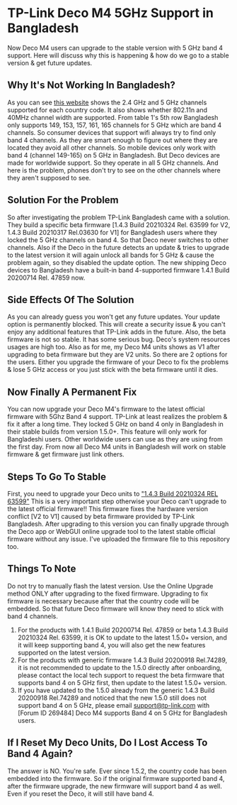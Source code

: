 # TP-Link Deco M4 5GHz Support in Bangladesh
Now Deco M4 users can upgrade to the stable version with 5 GHz band 4 support. Here will discuss why this is happening & how do we go to a stable version & get future updates.

## Why It's Not Working In Bangladesh?
As you can see [this website](https://www.juniper.net/documentation/en_US/release-independent/junos/topics/reference/specifications/access-point-ax411-country-channel-support.html) shows the 2.4 GHz and 5 GHz channels supported for each country code. It also shows whether 802.11n and 40MHz channel width are supported. From table 1's 5th row Bangladesh only supports 149, 153, 157, 161, 165 channels for 5 GHz which are band 4 channels. So consumer devices that support wifi always try to find only band 4 channels. As they are smart enough to figure out where they are located they avoid all other channels. So mobile devices only work with band 4 (channel 149-165) on 5 GHz in Bangladesh. But Deco devices are made for worldwide support. So they operate in all 5 GHz channels. And here is the problem, phones don't try to see on the other channels where they aren't supposed to see.

## Solution For the Problem
So after investigating the problem TP-Link Bangladesh came with a solution. They build a specific beta firmware [1.4.3 Build 20210324 Rel. 63599 for V2, 1.4.3 Build 20210317 Rel.03630 for V1] for Bangladesh users where they locked the 5 GHz channels on band 4. So that Deco never switches to other channels. Also if the Deco in the future detects an update & tries to upgrade to the latest version it will again unlock all bands for 5 GHz & cause the problem again, so they disabled the update option. The new shipping Deco devices to Bangladesh have a built-in band 4-supported firmware 1.4.1 Build 20200714 Rel. 47859 now.

## Side Effects Of The Solution
As you can already guess you won't get any future updates. Your update option is permanently blocked. This will create a security issue & you can't enjoy any additional features that TP-Link adds in the future. Also, the beta firmware is not so stable. It has some serious bug. Deco's system resources usages are high too. Also as for me, my Deco M4 units shows as V1 after upgrading to beta firmware but they are V2 units. So there are 2 options for the users. Either you upgrade the firmware of your Deco to fix the problems & lose 5 GHz access or you just stick with the beta firmware until it dies.

## Now Finally A Permanent Fix
You can now upgrade your Deco M4's firmware to the latest official firmware with 5Ghz Band 4 support. TP-Link at least realizes the problem & fix it after a long time. They locked 5 GHz on band 4 only in Bangladesh in their stable builds from version 1.5.0+. This feature will only work for Bangladeshi users. Other worldwide users can use as they are using from the first day. From now all Deco M4 units in Bangladesh will work on stable firmware & get firmware just link others.

## Steps To Go To Stable
First, you need to upgrade your Deco units to ["1.4.3 Build 20210324 REL 63599"](https://cutt.ly/DecoM4FixFirmware) This is a very important step otherwise your Deco can't upgrade to the latest official firmware!! This firmware fixes the hardware version conflict [V2 to V1] caused by beta firmware provided by TP-Link Bangladesh. After upgrading to this version you can finally upgrade through the Deco app or WebGUI online upgrade tool to the latest stable official firmware without any issue. I've uploaded the firmware file to this repository too.

## Things To Note
Do not try to manually flash the latest version. Use the Online Upgrade method ONLY after upgrading to the fixed firmware. Upgrading to fix firmware is necessary because after that the country code will be embedded. So that future Deco firmware will know they need to stick with band 4 channels.
1. For the products with 1.4.1 Build 20200714 Rel. 47859 or beta 1.4.3 Build 20210324 Rel. 63599, it is OK to update to the latest 1.5.0+ version, and it will keep supporting band 4, you will also get the new features supported on the latest version.
2. For the products with generic firmware 1.4.3 Build 20200918 Rel.74289, it is not recommended to update to the 1.5.0 directly after onboarding, please contact the local tech support to request the beta firmware that supports band 4 on 5 GHz first, then update to the latest 1.5.0+ version.
3. If you have updated to the 1.5.0 already from the generic 1.4.3 Build 20200918 Rel.74289 and noticed that the new 1.5.0 still does not support band 4 on 5 GHz, please email support@tp-link.com with [Forum ID 269484] Deco M4 supports Band 4 on 5 GHz for Bangladesh users.

## If I Reset My Deco Units, Do I Lost Access To Band 4 Again?
The answer is NO. You're safe. Ever since 1.5.2, the country code has been embedded into the firmware. So if the original firmware supported band 4, after the firmware upgrade, the new firmware will support band 4 as well. Even if you reset the Deco, it will still have band 4.

